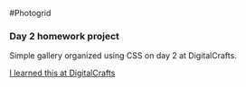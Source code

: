 #Photogrid

### Day 2 homework project

Simple gallery organized using CSS on day 2 at DigitalCrafts.

[I learned this at DigitalCrafts](https://www.digitalcrafts.com)